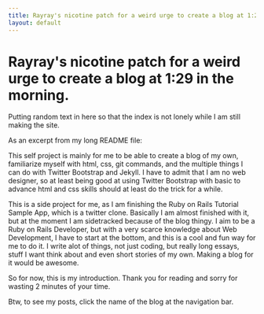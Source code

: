 ```yaml
---
title: Rayray's nicotine patch for a weird urge to create a blog at 1:29 in the morning.
layout: default
---
```


# Rayray's nicotine patch for a weird urge to create a blog at 1:29 in the morning.

Putting random text in here so that the index is not lonely while I am still making the site.

As an excerpt from my long README file:

This self project is mainly for me to be able to create a blog of my own, familiarize myself with html, css, git commands, and the multiple things I can do with Twitter Bootstrap and Jekyll.  I have to admit that I am no web designer, so at least being good at using Twitter Bootstrap with basic to advance html and css skills should at least do the trick for a while.

This is a side project for me, as I am finishing the Ruby on Rails Tutorial Sample App, which is a twitter clone.  Basically I am almost finished with it, but at the moment I am sidetracked because of the blog thingy.  I aim to be a Ruby on Rails Developer, but with a very scarce knowledge about Web Development, I have to start at the bottom, and this is a cool and fun way for me to do it.  I write alot of things, not just coding, but really long essays, stuff I want think about and even short stories of my own.  Making a blog for it would be awesome.

So for now, this is my introduction. Thank you for reading and sorry for wasting 2 minutes of your time.

Btw, to see my posts, click the name of the blog at the navigation bar.  

